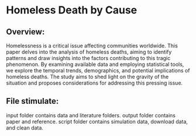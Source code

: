 # Homeless Death by Cause
## Overview:
Homelessness is a critical issue affecting communities worldwide. This paper delves into the analysis of homeless deaths, aiming to identify patterns and draw insights into the factors contributing to this tragic phenomenon. By examining available data and employing statistical tools, we explore the temporal trends, demographics, and potential implications of homeless deaths. The study aims to shed light on the gravity of the situation and proposes considerations for addressing this pressing issue.
## File stimulate:
input folder contains data and literature folders.
output folder contains paper and reference.
script folder contains simulation data, download data, and clean data.
